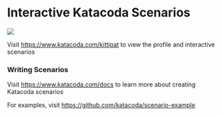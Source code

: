 # Interactive Katacoda Scenarios

[![](http://shields.katacoda.com/katacoda/kittipat/count.svg)](https://www.katacoda.com/kittipat "Get your profile on Katacoda.com")

Visit https://www.katacoda.com/kittipat to view the profile and interactive scenarios

### Writing Scenarios
Visit https://www.katacoda.com/docs to learn more about creating Katacoda scenarios

For examples, visit https://github.com/katacoda/scenario-example
